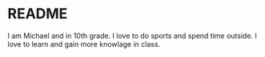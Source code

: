 # README
I am Michael and in 10th grade. I love to do sports and spend time outside. I love to learn and gain more knowlage in class. 
